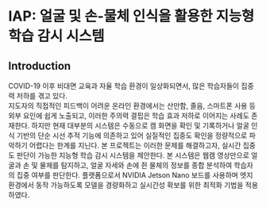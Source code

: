 # IAP: 얼굴 및 손-물체 인식을 활용한 지능형 학습 감시 시스템

## Introduction
COVID-19 이후 비대면 교육과 자율 학습 환경이 일상화되면서, 많은 학습자들이 집중력 저하를 겪고 있다.   
지도자의 직접적인 피드백이 어려운 온라인 환경에서는 산만함, 졸음, 스마트폰 사용 등 외부 요인에 쉽게 노출되고, 이러한 주의력 결핍은 학습 효과 저하로 이어지는 사례도 존재한다. 하지만 현재 대부분의 시스템은 수동으로 캠 화면을 확인 및 기록하거나 얼굴 인식 기반의 단순 시선 추적 기능에 의존하고 있어 실질적인 집중도 확인을 정량적으로 파악하기 어렵다는 한계를 지닌다. 
본 프로젝트는 이러한 문제를 해결하고자, 실시간 집중도 판단이 가능한 지능형 학습 감시 시스템을 제안한다. 본 시스템은 웹캠 영상만으로 얼굴과 손 및 물체를 탐지하고, 얼굴 자세와 손에 쥔 물체의 정보를 종합 분석하여 학습자의 집중 여부를 판단한다. 플랫폼으로서 NVIDIA Jetson Nano 보드를 사용하며 엣지 환경에서 동작 가능하도록 모델을 경량화하고 실시간성 확보를 위한 최적화 기법을 적용하였다. 
